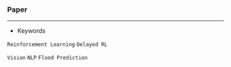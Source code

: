 ### Paper 

---

- Keywords

`Reinforcement Learning` `Delayed RL` 

`Vision` `NLP` `Flood Prediction`



